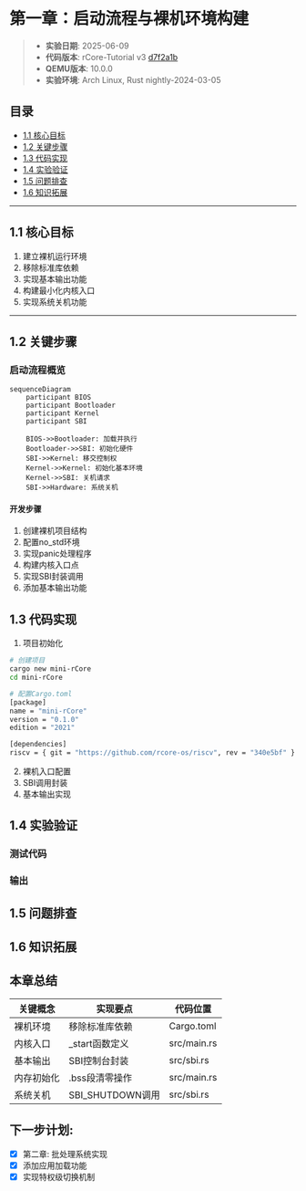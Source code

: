 # 第一章：启动流程与裸机环境构建

> - **实验日期**: 2025-06-09
> - **代码版本**: rCore-Tutorial v3 [d7f2a1b](https://github.com/rcore-os/rCore-Tutorial-v3/commit/d7f2a1b)  
> - **QEMU版本**: 10.0.0   
> - **实验环境**: Arch Linux, Rust nightly-2024-03-05

## 目录
- [1.1 核心目标](#11-核心目标)
- [1.2 关键步骤](#12-关键步骤)
- [1.3 代码实现](#13-代码实现)
- [1.4 实验验证](#14-实验验证)
- [1.5 问题排查](#15-问题排查)
- [1.6 知识拓展](#16-知识拓展)

---

<a id="11-核心目标"></a>
## 1.1 核心目标
1. 建立裸机运行环境
2. 移除标准库依赖
3. 实现基本输出功能
4. 构建最小化内核入口
5. 实现系统关机功能

---

<a id="12-关键步骤"></a>
## 1.2 关键步骤

### 启动流程概览
```mermaid
sequenceDiagram
    participant BIOS
    participant Bootloader
    participant Kernel
    participant SBI
    
    BIOS->>Bootloader: 加载并执行
    Bootloader->>SBI: 初始化硬件
    SBI->>Kernel: 移交控制权
    Kernel->>Kernel: 初始化基本环境
    Kernel->>SBI: 关机请求
    SBI->>Hardware: 系统关机
```

#### 开发步骤

1. 创建裸机项目结构
2. 配置no_std环境
3. 实现panic处理程序
4. 构建内核入口点
5. 实现SBI封装调用
6. 添加基本输出功能

<a id="13-代码实现"></a>
## 1.3 代码实现
1. 项目初始化
```Bash
# 创建项目
cargo new mini-rCore
cd mini-rCore

# 配置Cargo.toml
[package]
name = "mini-rCore"
version = "0.1.0"
edition = "2021"

[dependencies]
riscv = { git = "https://github.com/rcore-os/riscv", rev = "340e5bf" }
```
2. 裸机入口配置
3. SBI调用封装
4. 基本输出实现

<a id="14-实验验证"></a>
## 1.4 实验验证
### 测试代码
### 输出
## 1.5 问题排查
## 1.6 知识拓展

## 本章总结

|关键概念|实现要点|代码位置|
|------|-------|------|
|裸机环境|移除标准库依赖|Cargo.toml|
|内核入口|_start函数定义|src/main.rs|
|基本输出|SBI控制台封装|src/sbi.rs|
|内存初始化|.bss段清零操作|src/main.rs|
|系统关机|SBI_SHUTDOWN调用|src/sbi.rs|

## 下一步计划:
+ [x] 第二章: 批处理系统实现
+ [x] 添加应用加载功能
+ [x] 实现特权级切换机制
